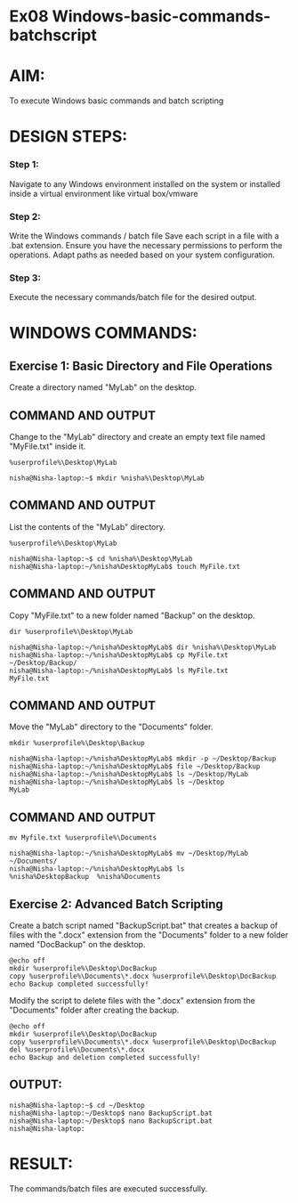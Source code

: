 # Ex08 Windows-basic-commands-batchscript
# AIM:
To execute Windows basic commands and batch scripting

# DESIGN STEPS:

### Step 1:

Navigate to any Windows environment installed on the system or installed inside a virtual environment like virtual box/vmware 

### Step 2:

Write the Windows commands / batch file
Save each script in a file with a .bat extension.
Ensure you have the necessary permissions to perform the operations.
Adapt paths as needed based on your system configuration.
### Step 3:

Execute the necessary commands/batch file for the desired output. 




# WINDOWS COMMANDS:
## Exercise 1: Basic Directory and File Operations
Create a directory named "MyLab" on the desktop.


## COMMAND AND OUTPUT

Change to the "MyLab" directory and create an empty text file named "MyFile.txt" inside it.
```
%userprofile%\Desktop\MyLab
```
```
nisha@Nisha-laptop:~$ mkdir %nisha%\Desktop\MyLab
```
## COMMAND AND OUTPUT

List the contents of the "MyLab" directory.
```
%userprofile%\Desktop\MyLab
```
```
nisha@Nisha-laptop:~$ cd %nisha%\Desktop\MyLab
nisha@Nisha-laptop:~/%nisha%DesktopMyLab$ touch MyFile.txt
```
## COMMAND AND OUTPUT

Copy "MyFile.txt" to a new folder named "Backup" on the desktop.
```
dir %userprofile%\Desktop\MyLab
```
```
nisha@Nisha-laptop:~/%nisha%DesktopMyLab$ dir %nisha%\Desktop\MyLab
nisha@Nisha-laptop:~/%nisha%DesktopMyLab$ cp MyFile.txt ~/Desktop/Backup/
nisha@Nisha-laptop:~/%nisha%DesktopMyLab$ ls MyFile.txt
MyFile.txt
```

## COMMAND AND OUTPUT

Move the "MyLab" directory to the "Documents" folder.
```
mkdir %userprofile%\Desktop\Backup 
```
```
nisha@Nisha-laptop:~/%nisha%DesktopMyLab$ mkdir -p ~/Desktop/Backup
nisha@Nisha-laptop:~/%nisha%DesktopMyLab$ file ~/Desktop/Backup
nisha@Nisha-laptop:~/%nisha%DesktopMyLab$ ls ~/Desktop/MyLab
nisha@Nisha-laptop:~/%nisha%DesktopMyLab$ ls ~/Desktop
MyLab
```


## COMMAND AND OUTPUT
```
mv Myfile.txt %userprofile%\Documents
```
```
nisha@Nisha-laptop:~/%nisha%DesktopMyLab$ mv ~/Desktop/MyLab ~/Documents/
nisha@Nisha-laptop:~/%nisha%DesktopMyLab$ ls
%nisha%DesktopBackup  %nisha%Documents
```


## Exercise 2: Advanced Batch Scripting
Create a batch script named "BackupScript.bat" that creates a backup of files with the ".docx" extension from the "Documents" folder to a new folder named "DocBackup" on the desktop.

```
@echo off
mkdir %userprofile%\Desktop\DocBackup
copy %userprofile%\Documents\*.docx %userprofile%\Desktop\DocBackup
echo Backup completed successfully!
```

Modify the script to delete files with the ".docx" extension from the "Documents" folder after creating the backup.

```
@echo off
mkdir %userprofile%\Desktop\DocBackup
copy %userprofile%\Documents\*.docx %userprofile%\Desktop\DocBackup
del %userprofile%\Documents\*.docx
echo Backup and deletion completed successfully!
```

## OUTPUT:
```
nisha@Nisha-laptop:~$ cd ~/Desktop
nisha@Nisha-laptop:~/Desktop$ nano BackupScript.bat
nisha@Nisha-laptop:~/Desktop$ nano BackupScript.bat
nisha@Nisha-laptop:
```

# RESULT:
The commands/batch files are executed successfully.

